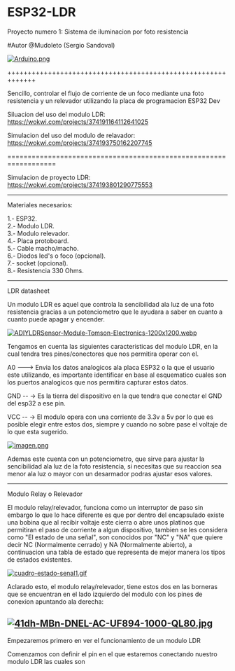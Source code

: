# ESP32-LDR
Proyecto numero 1: Sistema de iluminacion por foto resistencia

#Autor @Mudoleto (Sergio Sandoval)

[![Arduino.png](https://i.postimg.cc/NMtdfqZb/Arduino.png)](https://postimg.cc/1gWGJTmN)

+++++++++++++++++++++++++++++++++++++++++++++++++++++++++++++

Sencillo, controlar el flujo de corriente de un foco mediante una foto resistencia y un relevador utilizando la placa de programacion ESP32 Dev

Siluacion del uso del modulo LDR: https://wokwi.com/projects/374191164112641025

Simulacion del uso del modulo de relavador: https://wokwi.com/projects/374193750162207745

==================================================================

Simulacion de proyecto LDR: https://wokwi.com/projects/374193801290775553

--------------------------------------------------------------------------------------------------------

Materiales necesarios: 

1.- ESP32.  
2.- Modulo LDR.    
3.- Modulo relevador.   
4.- Placa protoboard.  
5.- Cable macho/macho.  
6.- Diodos led's o foco (opcional).  
7.- socket (opcional).  
8.- Resistencia 330 Ohms.  

--------------------------------------------------------------------------------------------------
LDR datasheet

Un modulo LDR es aquel que controla la sencibilidad ala luz de una foto resistencia gracias a un potenciometro que le ayudara a saber en cuanto a cuanto puede apagar y encender.

[![ADIYLDRSensor-Module-Tomson-Electronics-1200x1200.webp](https://i.postimg.cc/7P2R44bv/ADIYLDRSensor-Module-Tomson-Electronics-1200x1200.webp)](https://postimg.cc/pyPCQgDk)

Tengamos en cuenta las siguientes caracteristicas del modulo LDR, en la cual tendra tres pines/conectores que nos permitira operar con el.

A0 ---> Envia los datos analogicos ala placa ESP32 o la que el usuario este utilizando, es importante identificar en base al esquematico cuales son los puertos analogicos que nos permitira
capturar estos datos.

GND -- -> Es la tierra del dispositivo en la que tendra que conectar el GND del esp32 a ese pin.

VCC -- -> El modulo opera con una corriente de 3.3v a 5v por lo que es posible elegir entre estos dos, siempre y cuando no sobre pase el voltaje de lo que esta sugerido.

[![imagen.png](https://i.postimg.cc/g01KtwVx/imagen.png)](https://postimg.cc/HJ45VkPm)

Ademas este cuenta con un potenciometro, que sirve para ajustar la sencibilidad ala luz de la foto resistencia, si necesitas que su reaccion sea menor ala luz o mayor con un desarmador
podras ajustar esos valores.

--------------------------------------------------------------------------------------------------
Modulo Relay o Relevador

El modulo relay/relevador, funciona como un interruptor de paso sin embargo lo que lo hace diferente es que por dentro del encapsulado existe una bobina que al recibir voltaje este cierra o abre
unos platinos que permitiran el paso de corriente a algun dispositivo, tambien se les considera como "El estado de una señal", son conocidos por "NC" y "NA" que quiere decir NC (Normalmente cerrado) y 
NA (Normalmente abierto), a continuacion una tabla de estado que representa de mejor manera los tipos de estados existentes.

[![cuadro-estado-senal1.gif](https://i.postimg.cc/PxZ0Snwk/cuadro-estado-senal1.gif)](https://postimg.cc/CBhvKt7v)

Aclarado esto, el modulo relay/relevador, tiene estos dos en las borneras que se encuentran en el lado izquierdo del modulo con los pines de conexion apuntando ala derecha:

[![41dh-MBn-DNEL-AC-UF894-1000-QL80.jpg](https://i.postimg.cc/bryLk70g/41dh-MBn-DNEL-AC-UF894-1000-QL80.jpg)](https://postimg.cc/34qgHbc0)
--------------------------------------------------------------------------------------------------
Empezaremos primero en ver el funcionamiento de un modulo LDR

Comenzamos con definir el pin en el que estaremos conectando nuestro modulo LDR las cuales son


